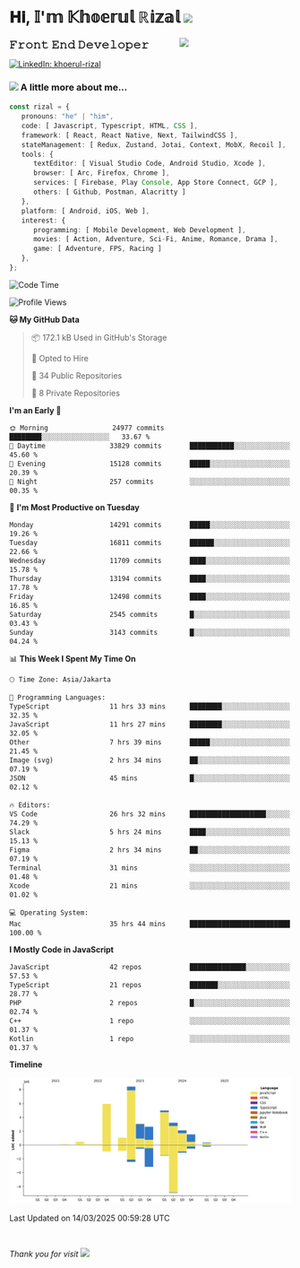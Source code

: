 <h1> 𝐇𝐢, 𝕀'𝕞 𝕂𝕙𝕠𝕖𝕣𝕦𝕝 ℝ𝕚𝕫𝕒𝕝 <img src="https://media.giphy.com/media/mGcNjsfWAjY5AEZNw6/giphy.gif" width="50"></h1>
<img align='right' src="https://media.giphy.com/media/v1.Y2lkPTc5MGI3NjExOWI2ajR2NGJubzBsZHFuaHMwajRrcDNsNXJwOG8yb3F0NjhkNXF4OSZlcD12MV9pbnRlcm5hbF9naWZfYnlfaWQmY3Q9cw/fkZukR450RQ1qnGaq9/giphy.gif" width="200">
<strong style="font-size:20px;">𝙵𝚛𝚘𝚗𝚝 𝙴𝚗𝚍 𝙳𝚎𝚟𝚎𝚕𝚘𝚙𝚎𝚛</strong>
</p></em>

[![LinkedIn: khoerul-rizal](https://img.shields.io/badge/khoerul--rizal-blue?style=flat-square&logo=Linkedin&logoColor=white&link=https://www.linkedin.com/in/khoerul-rizal/)](https://www.linkedin.com/in/khoerul-rizal/)

### <img src="https://media.giphy.com/media/VgCDAzcKvsR6OM0uWg/giphy.gif" width="50"> A little more about me...

```typescript
const rizal = {
   pronouns: "he" | "him",
   code: [ Javascript, Typescript, HTML, CSS ],
   framework: [ React, React Native, Next, TailwindCSS ],
   stateManagement: [ Redux, Zustand, Jotai, Context, MobX, Recoil ],
   tools: {
      textEditor: [ Visual Studio Code, Android Studio, Xcode ],
      browser: [ Arc, Firefox, Chrome ],
      services: [ Firebase, Play Console, App Store Connect, GCP ],
      others: [ Github, Postman, Alacritty ]
   },
   platform: [ Android, iOS, Web ],
   interest: {
      programming: [ Mobile Development, Web Development ],
      movies: [ Action, Adventure, Sci-Fi, Anime, Romance, Drama ],
      game: [ Adventure, FPS, Racing ]
   },
};
```

<!--START_SECTION:waka-->
![Code Time](http://img.shields.io/badge/Code%20Time-2%2C353%20hrs%2030%20mins-blue)

![Profile Views](http://img.shields.io/badge/Profile%20Views-10-blue)

**🐱 My GitHub Data** 

> 📦 172.1 kB Used in GitHub's Storage 
 > 
> 💼 Opted to Hire
 > 
> 📜 34 Public Repositories 
 > 
> 🔑 8 Private Repositories 
 > 
**I'm an Early 🐤** 

```text
🌞 Morning                24977 commits       ████████░░░░░░░░░░░░░░░░░   33.67 % 
🌆 Daytime                33829 commits       ███████████░░░░░░░░░░░░░░   45.60 % 
🌃 Evening                15128 commits       █████░░░░░░░░░░░░░░░░░░░░   20.39 % 
🌙 Night                  257 commits         ░░░░░░░░░░░░░░░░░░░░░░░░░   00.35 % 
```
📅 **I'm Most Productive on Tuesday** 

```text
Monday                   14291 commits       █████░░░░░░░░░░░░░░░░░░░░   19.26 % 
Tuesday                  16811 commits       ██████░░░░░░░░░░░░░░░░░░░   22.66 % 
Wednesday                11709 commits       ████░░░░░░░░░░░░░░░░░░░░░   15.78 % 
Thursday                 13194 commits       ████░░░░░░░░░░░░░░░░░░░░░   17.78 % 
Friday                   12498 commits       ████░░░░░░░░░░░░░░░░░░░░░   16.85 % 
Saturday                 2545 commits        █░░░░░░░░░░░░░░░░░░░░░░░░   03.43 % 
Sunday                   3143 commits        █░░░░░░░░░░░░░░░░░░░░░░░░   04.24 % 
```


📊 **This Week I Spent My Time On** 

```text
🕑︎ Time Zone: Asia/Jakarta

💬 Programming Languages: 
TypeScript               11 hrs 33 mins      ████████░░░░░░░░░░░░░░░░░   32.35 % 
JavaScript               11 hrs 27 mins      ████████░░░░░░░░░░░░░░░░░   32.05 % 
Other                    7 hrs 39 mins       █████░░░░░░░░░░░░░░░░░░░░   21.45 % 
Image (svg)              2 hrs 34 mins       ██░░░░░░░░░░░░░░░░░░░░░░░   07.19 % 
JSON                     45 mins             █░░░░░░░░░░░░░░░░░░░░░░░░   02.12 % 

🔥 Editors: 
VS Code                  26 hrs 32 mins      ███████████████████░░░░░░   74.29 % 
Slack                    5 hrs 24 mins       ████░░░░░░░░░░░░░░░░░░░░░   15.13 % 
Figma                    2 hrs 34 mins       ██░░░░░░░░░░░░░░░░░░░░░░░   07.19 % 
Terminal                 31 mins             ░░░░░░░░░░░░░░░░░░░░░░░░░   01.48 % 
Xcode                    21 mins             ░░░░░░░░░░░░░░░░░░░░░░░░░   01.02 % 

💻 Operating System: 
Mac                      35 hrs 44 mins      █████████████████████████   100.00 % 
```

**I Mostly Code in JavaScript** 

```text
JavaScript               42 repos            ██████████████░░░░░░░░░░░   57.53 % 
TypeScript               21 repos            ███████░░░░░░░░░░░░░░░░░░   28.77 % 
PHP                      2 repos             █░░░░░░░░░░░░░░░░░░░░░░░░   02.74 % 
C++                      1 repo              ░░░░░░░░░░░░░░░░░░░░░░░░░   01.37 % 
Kotlin                   1 repo              ░░░░░░░░░░░░░░░░░░░░░░░░░   01.37 % 
```



**Timeline**

![Lines of Code chart](https://raw.githubusercontent.com/khoerulrizal/khoerulrizal/main/assets/bar_graph.png)


 Last Updated on 14/03/2025 00:59:28 UTC
<!--END_SECTION:waka-->
</details>
<br/>

<em>Thank you for visit</em> <img src="https://media.giphy.com/media/v1.Y2lkPTc5MGI3NjExcHdvNm1qZWtjaGw0ZjdwM3Z3NnY2dHlueTVuODBta2FiY20wM2YybSZlcD12MV9pbnRlcm5hbF9naWZfYnlfaWQmY3Q9cw/tV25tpdKqdFa9x81k2/giphy.gif" width="40">

